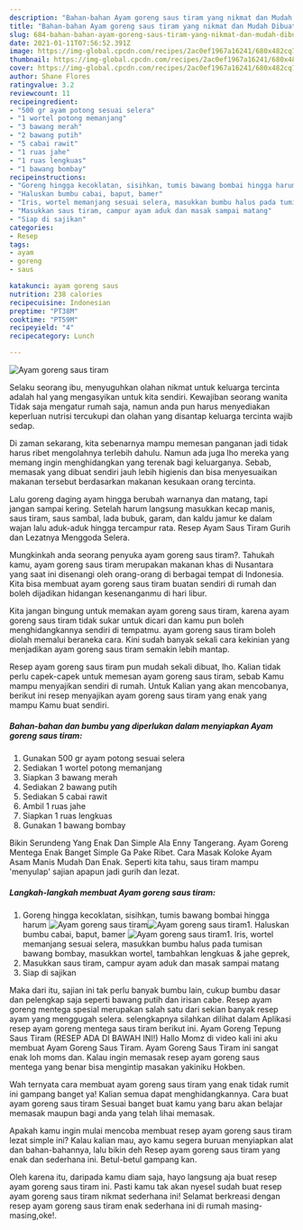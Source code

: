 ```yaml
---
description: "Bahan-bahan Ayam goreng saus tiram yang nikmat dan Mudah Dibuat"
title: "Bahan-bahan Ayam goreng saus tiram yang nikmat dan Mudah Dibuat"
slug: 684-bahan-bahan-ayam-goreng-saus-tiram-yang-nikmat-dan-mudah-dibuat
date: 2021-01-11T07:56:52.391Z
image: https://img-global.cpcdn.com/recipes/2ac0ef1967a16241/680x482cq70/ayam-goreng-saus-tiram-foto-resep-utama.jpg
thumbnail: https://img-global.cpcdn.com/recipes/2ac0ef1967a16241/680x482cq70/ayam-goreng-saus-tiram-foto-resep-utama.jpg
cover: https://img-global.cpcdn.com/recipes/2ac0ef1967a16241/680x482cq70/ayam-goreng-saus-tiram-foto-resep-utama.jpg
author: Shane Flores
ratingvalue: 3.2
reviewcount: 11
recipeingredient:
- "500 gr ayam potong sesuai selera"
- "1 wortel potong memanjang"
- "3 bawang merah"
- "2 bawang putih"
- "5 cabai rawit"
- "1 ruas jahe"
- "1 ruas lengkuas"
- "1 bawang bombay"
recipeinstructions:
- "Goreng hingga kecoklatan, sisihkan, tumis bawang bombai hingga harum"
- "Haluskan bumbu cabai, baput, bamer"
- "Iris, wortel memanjang sesuai selera, masukkan bumbu halus pada tumisan bawang bombay, masukkan wortel, tambahkan lengkuas &amp; jahe geprek,"
- "Masukkan saus tiram, campur ayam aduk dan masak sampai matang"
- "Siap di sajikan"
categories:
- Resep
tags:
- ayam
- goreng
- saus

katakunci: ayam goreng saus 
nutrition: 238 calories
recipecuisine: Indonesian
preptime: "PT38M"
cooktime: "PT59M"
recipeyield: "4"
recipecategory: Lunch

---
```



![Ayam goreng saus tiram](https://img-global.cpcdn.com/recipes/2ac0ef1967a16241/680x482cq70/ayam-goreng-saus-tiram-foto-resep-utama.jpg)

Selaku seorang ibu, menyuguhkan olahan nikmat untuk keluarga tercinta adalah hal yang mengasyikan untuk kita sendiri. Kewajiban seorang  wanita Tidak saja mengatur rumah saja, namun anda pun harus menyediakan keperluan nutrisi tercukupi dan olahan yang disantap keluarga tercinta wajib sedap.

Di zaman  sekarang, kita sebenarnya mampu memesan panganan jadi tidak harus ribet mengolahnya terlebih dahulu. Namun ada juga lho mereka yang memang ingin menghidangkan yang terenak bagi keluarganya. Sebab, memasak yang dibuat sendiri jauh lebih higienis dan bisa menyesuaikan makanan tersebut berdasarkan makanan kesukaan orang tercinta. 

Lalu goreng daging ayam hingga berubah warnanya dan matang, tapi jangan sampai kering. Setelah harum langsung masukkan kecap manis, saus tiram, saus sambal, lada bubuk, garam, dan kaldu jamur ke dalam wajan lalu aduk-aduk hingga tercampur rata. Resep Ayam Saus Tiram Gurih dan Lezatnya Menggoda Selera.

Mungkinkah anda seorang penyuka ayam goreng saus tiram?. Tahukah kamu, ayam goreng saus tiram merupakan makanan khas di Nusantara yang saat ini disenangi oleh orang-orang di berbagai tempat di Indonesia. Kita bisa membuat ayam goreng saus tiram buatan sendiri di rumah dan boleh dijadikan hidangan kesenanganmu di hari libur.

Kita jangan bingung untuk memakan ayam goreng saus tiram, karena ayam goreng saus tiram tidak sukar untuk dicari dan kamu pun boleh menghidangkannya sendiri di tempatmu. ayam goreng saus tiram boleh diolah memalui beraneka cara. Kini sudah banyak sekali cara kekinian yang menjadikan ayam goreng saus tiram semakin lebih mantap.

Resep ayam goreng saus tiram pun mudah sekali dibuat, lho. Kalian tidak perlu capek-capek untuk memesan ayam goreng saus tiram, sebab Kamu mampu menyajikan sendiri di rumah. Untuk Kalian yang akan mencobanya, berikut ini resep menyajikan ayam goreng saus tiram yang enak yang mampu Kamu buat sendiri.

<!--inarticleads1-->

##### Bahan-bahan dan bumbu yang diperlukan dalam menyiapkan Ayam goreng saus tiram:

1. Gunakan 500 gr ayam potong sesuai selera
1. Sediakan 1 wortel potong memanjang
1. Siapkan 3 bawang merah
1. Sediakan 2 bawang putih
1. Sediakan 5 cabai rawit
1. Ambil 1 ruas jahe
1. Siapkan 1 ruas lengkuas
1. Gunakan 1 bawang bombay


Bikin Serundeng Yang Enak Dan Simple Ala Enny Tangerang. Ayam Goreng Mentega Enak Banget Simple Ga Pake Ribet. Cara Masak Koloke Ayam Asam Manis Mudah Dan Enak. Seperti kita tahu, saus tiram mampu &#39;menyulap&#39; sajian apapun jadi gurih dan lezat. 

<!--inarticleads2-->

##### Langkah-langkah membuat Ayam goreng saus tiram:

1. Goreng hingga kecoklatan, sisihkan, tumis bawang bombai hingga harum
<img src="https://img-global.cpcdn.com/steps/8279975c62f8a9c2/160x128cq70/ayam-goreng-saus-tiram-langkah-memasak-1-foto.jpg" alt="Ayam goreng saus tiram"><img src="https://img-global.cpcdn.com/steps/6a6f9f36350b95de/160x128cq70/ayam-goreng-saus-tiram-langkah-memasak-1-foto.jpg" alt="Ayam goreng saus tiram">1. Haluskan bumbu cabai, baput, bamer
<img src="https://img-global.cpcdn.com/steps/e4636fc35271b823/160x128cq70/ayam-goreng-saus-tiram-langkah-memasak-2-foto.jpg" alt="Ayam goreng saus tiram">1. Iris, wortel memanjang sesuai selera, masukkan bumbu halus pada tumisan bawang bombay, masukkan wortel, tambahkan lengkuas &amp; jahe geprek,
1. Masukkan saus tiram, campur ayam aduk dan masak sampai matang
1. Siap di sajikan


Maka dari itu, sajian ini tak perlu banyak bumbu lain, cukup bumbu dasar dan pelengkap saja seperti bawang putih dan irisan cabe. Resep ayam goreng mentega spesial merupakan salah satu dari sekian banyak resep ayam yang menggugah selera. selengkapnya silahkan dilihat dalam Aplikasi resep ayam goreng mentega saus tiram berikut ini. Ayam Goreng Tepung Saus Tiram (RESEP ADA DI BAWAH INI!) Hallo Momz di video kali ini aku membuat Ayam Goreng Saus Tiram. Ayam Goreng Saus Tiram ini sangat enak loh moms dan. Kalau ingin memasak resep ayam goreng saus mentega yang benar bisa mengintip masakan yakiniku Hokben. 

Wah ternyata cara membuat ayam goreng saus tiram yang enak tidak rumit ini gampang banget ya! Kalian semua dapat menghidangkannya. Cara buat ayam goreng saus tiram Sesuai banget buat kamu yang baru akan belajar memasak maupun bagi anda yang telah lihai memasak.

Apakah kamu ingin mulai mencoba membuat resep ayam goreng saus tiram lezat simple ini? Kalau kalian mau, ayo kamu segera buruan menyiapkan alat dan bahan-bahannya, lalu bikin deh Resep ayam goreng saus tiram yang enak dan sederhana ini. Betul-betul gampang kan. 

Oleh karena itu, daripada kamu diam saja, hayo langsung aja buat resep ayam goreng saus tiram ini. Pasti kamu tak akan nyesel sudah buat resep ayam goreng saus tiram nikmat sederhana ini! Selamat berkreasi dengan resep ayam goreng saus tiram enak sederhana ini di rumah masing-masing,oke!.

